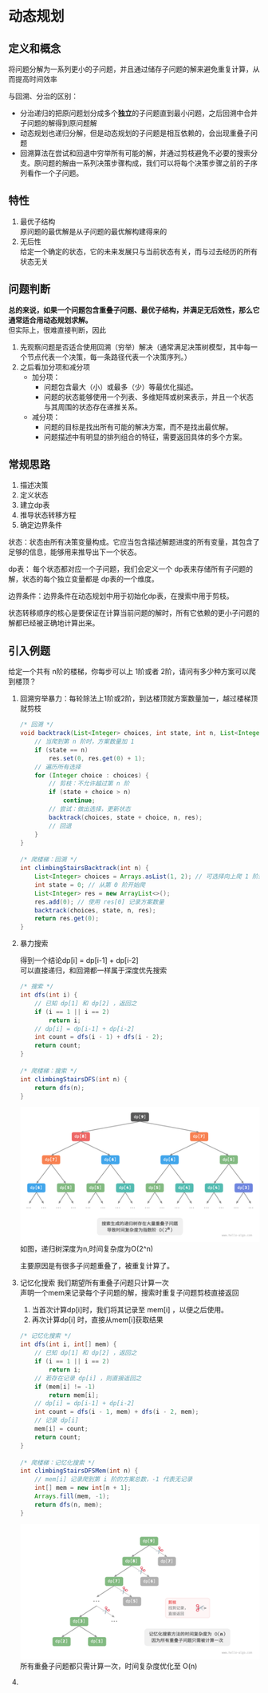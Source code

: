 # 动态规划
## 定义和概念
将问题分解为一系列更小的子问题，并且通过储存子问题的解来避免重复计算，从而提高时间效率  


与回溯、分治的区别：  



* 分治递归的把原问题划分成多个**独立**的子问题直到最小问题，之后回溯中合并子问题的解得到原问题解
* 动态规划也递归分解，但是动态规划的子问题是相互依赖的，会出现重叠子问题
* 回溯算法在尝试和回退中穷举所有可能的解，并通过剪枝避免不必要的搜索分支。原问题的解由一系列决策步骤构成，我们可以将每个决策步骤之前的子序列看作一个子问题。

## 特性
1. 最优子结构   
原问题的最优解是从子问题的最优解构建得来的
2. 无后性  
   给定一个确定的状态，它的未来发展只与当前状态有关，而与过去经历的所有状态无关

## 问题判断
**总的来说，如果一个问题包含重叠子问题、最优子结构，并满足无后效性，那么它通常适合用动态规划求解。**   
但实际上，很难直接判断，因此
1. 先观察问题是否适合使用回溯（穷举）解决（通常满足决策树模型，其中每一个节点代表一个决策，每一条路径代表一个决策序列。）
2. 之后看加分项和减分项  
   * 加分项：  
     * 问题包含最大（小）或最多（少）等最优化描述。
     * 问题的状态能够使用一个列表、多维矩阵或树来表示，并且一个状态与其周围的状态存在递推关系。
   * 减分项：
     * 问题的目标是找出所有可能的解决方案，而不是找出最优解。
     * 问题描述中有明显的排列组合的特征，需要返回具体的多个方案。

## 常规思路
1. 描述决策
2. 定义状态
3. 建立dp表
4. 推导状态转移方程
5. 确定边界条件

状态：状态由所有决策变量构成。它应当包含描述解题进度的所有变量，其包含了足够的信息，能够用来推导出下一个状态。  

dp表： 每个状态都对应一个子问题，我们会定义一个 dp表来存储所有子问题的解，状态的每个独立变量都是 dp表的一个维度。

边界条件：边界条件在动态规划中用于初始化dp表，在搜索中用于剪枝。  

状态转移顺序的核心是要保证在计算当前问题的解时，所有它依赖的更小子问题的解都已经被正确地计算出来。


## 引入例题
给定一个共有 n阶的楼梯，你每步可以上 1阶或者 2阶，请问有多少种方案可以爬到楼顶？
1. 回溯穷举暴力：每轮除法上1阶或2阶，到达楼顶就方案数量加一，越过楼梯顶就剪枝
    ```java
    /* 回溯 */
    void backtrack(List<Integer> choices, int state, int n, List<Integer> res) {
        // 当爬到第 n 阶时，方案数量加 1
        if (state == n)
            res.set(0, res.get(0) + 1);
        // 遍历所有选择
        for (Integer choice : choices) {
            // 剪枝：不允许越过第 n 阶
            if (state + choice > n)
                continue;
            // 尝试：做出选择，更新状态
            backtrack(choices, state + choice, n, res);
            // 回退
        }
    }
    
    /* 爬楼梯：回溯 */
    int climbingStairsBacktrack(int n) {
        List<Integer> choices = Arrays.asList(1, 2); // 可选择向上爬 1 阶或 2 阶
        int state = 0; // 从第 0 阶开始爬
        List<Integer> res = new ArrayList<>();
        res.add(0); // 使用 res[0] 记录方案数量
        backtrack(choices, state, n, res);
        return res.get(0);
    }
    ```
2. 暴力搜索  

    得到一个结论dp[i] = dp[i-1] + dp[i-2]  
    可以直接递归，和回溯都一样属于深度优先搜索  
    ```java
    /* 搜索 */
    int dfs(int i) {
        // 已知 dp[1] 和 dp[2] ，返回之
        if (i == 1 || i == 2)
            return i;
        // dp[i] = dp[i-1] + dp[i-2]
        int count = dfs(i - 1) + dfs(i - 2);
        return count;
    }
    
    /* 爬楼梯：搜索 */
    int climbingStairsDFS(int n) {
        return dfs(n);
    }
    ```
    ![img_17.png](img_17.png)
    如图，递归树深度为n,时间复杂度为O(2^n)  
    
    主要原因是有很多子问题重叠了，被重复计算了。  

3. 记忆化搜索
   我们期望所有重叠子问题只计算一次  
   声明一个mem来记录每个子问题的解，搜索时重复子问题剪枝直接返回
   1. 当首次计算dp[i]时，我们将其记录至 mem[i] ，以便之后使用。
   2. 再次计算dp[i] 时，直接从mem[i]获取结果
    ```java
    /* 记忆化搜索 */
    int dfs(int i, int[] mem) {
        // 已知 dp[1] 和 dp[2] ，返回之
        if (i == 1 || i == 2)
            return i;
        // 若存在记录 dp[i] ，则直接返回之
        if (mem[i] != -1)
            return mem[i];
        // dp[i] = dp[i-1] + dp[i-2]
        int count = dfs(i - 1, mem) + dfs(i - 2, mem);
        // 记录 dp[i]
        mem[i] = count;
        return count;
    }
    
    /* 爬楼梯：记忆化搜索 */
    int climbingStairsDFSMem(int n) {
        // mem[i] 记录爬到第 i 阶的方案总数，-1 代表无记录
        int[] mem = new int[n + 1];
        Arrays.fill(mem, -1);
        return dfs(n, mem);
    }
    ```

    ![img_18.png](img_18.png)
   所有重叠子问题都只需计算一次，时间复杂度优化至 O(n)
4. 